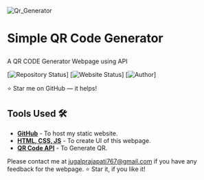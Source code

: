 ![Qr_Generator](https://socialify.git.ci/JPraj902/Qr_Generator/image?forks=1&issues=1&language=1&name=1&owner=1&pulls=1&stargazers=1&theme=Dark)
# <p target="_blank">Simple QR Code Generator</p>
<p align="justify">A QR CODE Generator Webpage using API</p>

[![Repository Status](https://img.shields.io/badge/Repository%20Status-Maintained-dark%20green.svg)]
[![Website Status](https://img.shields.io/badge/Website%20Status-Online-green)]
[![Author](https://img.shields.io/badge/Author-Jugal%20Prajapati-purple.svg)]


:star: Star me on GitHub — it helps!

## Tools Used 🛠️
* [<b>GitHub</b>](https://github.com/) - To host my static website.
* [<b>HTML, CSS, JS</b>](https://www.w3schools.com/css/default.asp) - To create UI of this webpage.
* [<b>QR Code API</b>](https://goqr.me/api/) - To Generate QR.

Please contact me at jugalprajapati767@gmail.com if you have any feedback for the webpage. :star: Star it, if you like it!
